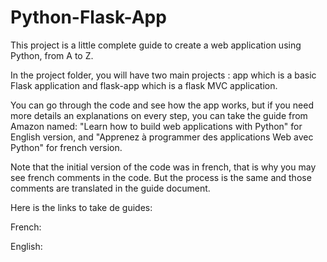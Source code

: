 # Python-Flask-App

This project is a little complete guide to create a web application using Python, from A to Z.

In the project folder, you will have two main projects : app which is a basic Flask application and flask-app which is a flask MVC application.

You can go through the code and see how the app works, but if you need more details an explanations on every step, you can take the guide from Amazon named: "Learn how to build web applications with Python" for English version, and "Apprenez à programmer des applications Web avec Python" for french version.

Note that the initial version of the code was in french, that is why you may see french comments in the code. But the process is the same and those comments are translated in the guide document.

Here is the links to take de guides:

French:

English: 
